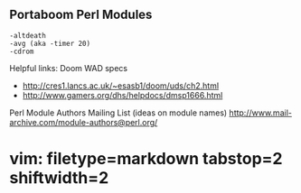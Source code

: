 ## Portaboom Perl Modules ##

    -altdeath
    -avg (aka -timer 20)
    -cdrom

Helpful links:
Doom WAD specs
- http://cres1.lancs.ac.uk/~esasb1/doom/uds/ch2.html
- http://www.gamers.org/dhs/helpdocs/dmsp1666.html

Perl Module Authors Mailing List (ideas on module names)
http://www.mail-archive.com/module-authors@perl.org/

# vim: filetype=markdown tabstop=2 shiftwidth=2
